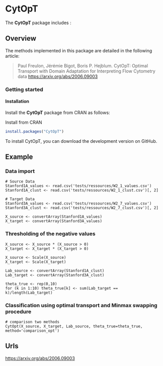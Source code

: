 
# CytOpT


The **CytOpT** package includes :

## Overview
The methods implemented in this package are detailed in the following
article:

> Paul Freulon, Jérémie Bigot, Boris P. Hejblum.
> CytOpT: Optimal Transport with Domain Adaptation for Interpreting Flow Cytometry data
> https://arxiv.org/abs/2006.09003

### Getting started

#### Installation

Install the **CytOpT** package from CRAN as follows:


Install from CRAN

```r
install.packages("CytOpT")
```

To install CytOpT, you can download the development version on GitHub.


## Example
### Data import
```
# Source Data
Stanford1A_values <- read.csv('tests/ressources/W2_1_values.csv')
Stanford1A_clust <- read.csv('tests/ressources/W2_1_clust.csv')[, 2]

# Target Data
Stanford3A_values <- read.csv('tests/ressources/W2_7_values.csv')
Stanford3A_clust <- read.csv('tests/ressources/W2_7_clust.csv')[, 2]

X_source <- convertArray(Stanford1A_values)
X_target <- convertArray(Stanford3A_values)
```
### Thresholding of the negative values
```
X_source <- X_source * (X_source > 0)
X_target <- X_target * (X_target > 0)

X_source <- Scale(X_source)
X_target <- Scale(X_target)

Lab_source <- convertArray(Stanford1A_clust)
Lab_target <- convertArray(Stanford3A_clust)

theta_true <- rep(0,10)
for (k in 1:10) theta_true[k] <- sum(Lab_target == k)/length(Lab_target)

```

### Classification using optimal transport and Minmax swapping procedure

```
# comparison two methods 
CytOpt(X_source, X_target, Lab_source, theta_true=theta_true, method='comparison_opt')
```

## Urls
https://arxiv.org/abs/2006.09003